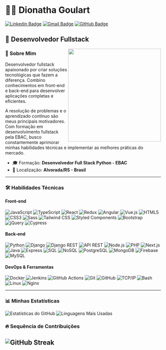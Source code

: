 # 👨‍💻 Dionatha Goulart

[![Linkedin Badge](https://img.shields.io/badge/-Dionatha%20Goulart-0077B5?style=flat-square&logo=Linkedin&logoColor=white&link=https://www.linkedin.com/in/dionatha-goulart/)](https://www.linkedin.com/in/dionatha-goulart/)
[![Gmail Badge](https://img.shields.io/badge/-dionatha.work@gmail.com-D14836?style=flat-square&logo=Gmail&logoColor=white&link=mailto:dionatha.work@gmail.com)](mailto:dionatha.work@gmail.com)
[![GitHub Badge](https://img.shields.io/badge/-DionathaGoulart-181717?style=flat-square&logo=GitHub&logoColor=white&link=https://github.com/DionathaGoulart)](https://github.com/DionathaGoulart)

## 🚀 Desenvolvedor Fullstack

<img align="right" width="300" src="https://media.giphy.com/media/qgQUggAC3Pfv687qPC/giphy.gif" />

### 💫 Sobre Mim

Desenvolvedor fullstack apaixonado por criar soluções tecnológicas que fazem a diferença. Combino conhecimentos em front-end e back-end para desenvolver aplicações completas e eficientes.

A resolução de problemas e o aprendizado contínuo são meus principais motivadores. Com formação em desenvolvimento fullstack pela EBAC, busco constantemente aprimorar minhas habilidades técnicas e implementar as melhores práticas do mercado.

- 🎓 Formação: **Desenvolvedor Full Stack Python - EBAC**
- 📍 Localização: **Alvorada/RS - Brasil**

---

### 🛠️ Habilidades Técnicas

#### Front-end
![JavaScript](https://img.shields.io/badge/-JavaScript-F7DF1E?style=flat-square&logo=javascript&logoColor=black)
![TypeScript](https://img.shields.io/badge/-TypeScript-3178C6?style=flat-square&logo=typescript&logoColor=white)
![React](https://img.shields.io/badge/-React-61DAFB?style=flat-square&logo=react&logoColor=black)
![Redux](https://img.shields.io/badge/-Redux-764ABC?style=flat-square&logo=redux)
![Angular](https://img.shields.io/badge/-Angular-DD0031?style=flat-square&logo=angular&logoColor=white)
![Vue.js](https://img.shields.io/badge/-Vue.js-4FC08D?style=flat-square&logo=vue.js&logoColor=white)
![HTML5](https://img.shields.io/badge/-HTML5-E34F26?style=flat-square&logo=html5&logoColor=white)
![CSS3](https://img.shields.io/badge/-CSS3-1572B6?style=flat-square&logo=css3)
![Sass](https://img.shields.io/badge/-Sass-CC6699?style=flat-square&logo=sass&logoColor=white)
![Tailwind CSS](https://img.shields.io/badge/-Tailwind_CSS-38B2AC?style=flat-square&logo=tailwind-css&logoColor=white)
![Styled Components](https://img.shields.io/badge/-Styled_Components-DB7093?style=flat-square&logo=styled-components&logoColor=white)
![Bootstrap](https://img.shields.io/badge/-Bootstrap-7952B3?style=flat-square&logo=bootstrap&logoColor=white)
![jQuery](https://img.shields.io/badge/-jQuery-0769AD?style=flat-square&logo=jquery)
![Cypress](https://img.shields.io/badge/-Cypress-17202C?style=flat-square&logo=cypress)

#### Back-end
![Python](https://img.shields.io/badge/-Python-3776AB?style=flat-square&logo=python&logoColor=white)
![Django](https://img.shields.io/badge/-Django-092E20?style=flat-square&logo=django)
![Django REST](https://img.shields.io/badge/-Django_REST-ff1709?style=flat-square&logo=django)
![API REST](https://img.shields.io/badge/-API_REST-FF6C37?style=flat-square&logo=postman)
![Node.js](https://img.shields.io/badge/-Node.js-339933?style=flat-square&logo=node.js&logoColor=white)
![PHP](https://img.shields.io/badge/-PHP-777BB4?style=flat-square&logo=php&logoColor=white)
![Next.js](https://img.shields.io/badge/-Next.js-000000?style=flat-square&logo=next.js&logoColor=white)
![Java](https://img.shields.io/badge/-Java-007396?style=flat-square&logo=java&logoColor=white)
![Express](https://img.shields.io/badge/-Express-000000?style=flat-square&logo=express&logoColor=white)
![SQL](https://img.shields.io/badge/-SQL-4479A1?style=flat-square&logo=mysql&logoColor=white)
![NoSQL](https://img.shields.io/badge/-NoSQL-4DB33D?style=flat-square&logo=mongodb&logoColor=white)
![PostgreSQL](https://img.shields.io/badge/-PostgreSQL-336791?style=flat-square&logo=postgresql&logoColor=white)
![MongoDB](https://img.shields.io/badge/-MongoDB-47A248?style=flat-square&logo=mongodb&logoColor=white)
![Firebase](https://img.shields.io/badge/-Firebase-FFCA28?style=flat-square&logo=firebase&logoColor=black)
![MySQL](https://img.shields.io/badge/-MySQL-4479A1?style=flat-square&logo=mysql&logoColor=white)

#### DevOps & Ferramentas
![Docker](https://img.shields.io/badge/-Docker-2496ED?style=flat-square&logo=docker&logoColor=white)
![Jenkins](https://img.shields.io/badge/-Jenkins-D24939?style=flat-square&logo=jenkins&logoColor=white)
![GitHub Actions](https://img.shields.io/badge/-GitHub_Actions-2088FF?style=flat-square&logo=github-actions&logoColor=white)
![Git](https://img.shields.io/badge/-Git-F05032?style=flat-square&logo=git&logoColor=white)
![GitHub](https://img.shields.io/badge/-GitHub-181717?style=flat-square&logo=github)
![TCP/IP](https://img.shields.io/badge/-TCP/IP-007396?style=flat-square&logo=cisco)
![Bash](https://img.shields.io/badge/-Bash-4EAA25?style=flat-square&logo=gnu-bash&logoColor=white)
![Linux](https://img.shields.io/badge/-Linux-FCC624?style=flat-square&logo=linux&logoColor=black)
![Nginx](https://img.shields.io/badge/-Nginx-009639?style=flat-square&logo=nginx&logoColor=white)

---

### 📊 Minhas Estatísticas

![Estatísticas do GitHub](https://github-readme-stats.vercel.app/api?username=DionathaGoulart&show_icons=true&theme=radical)
![Linguagens Mais Usadas](https://github-readme-stats.vercel.app/api/top-langs/?username=DionathaGoulart&layout=compact&theme=radical)


### 🔥 Sequência de Contribuições

![GitHub Streak](https://streak-stats.demolab.com?user=DionathaGoulart&theme=radical&hide_border=true)
---

